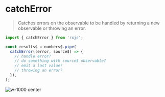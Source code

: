 # catchError

> Catches errors on the observable to be handled by returning a new observable or throwing an error.

```typescript
import { catchError } from 'rxjs';

const results$ = numbers$.pipe(
  catchError((error, source$) => {
    // handle error?
    // do something with source$ observable?
    // emit a last value?
    // throwing an error?
  }),
);
```

![w-1000 center](./assets/images/diagrams/operator_catcherror.svg)
